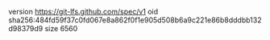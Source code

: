 version https://git-lfs.github.com/spec/v1
oid sha256:484fd59f37c0fd067e8a862f0f1e905d508b6a9c221e86b8dddbb132d98379d9
size 6560
